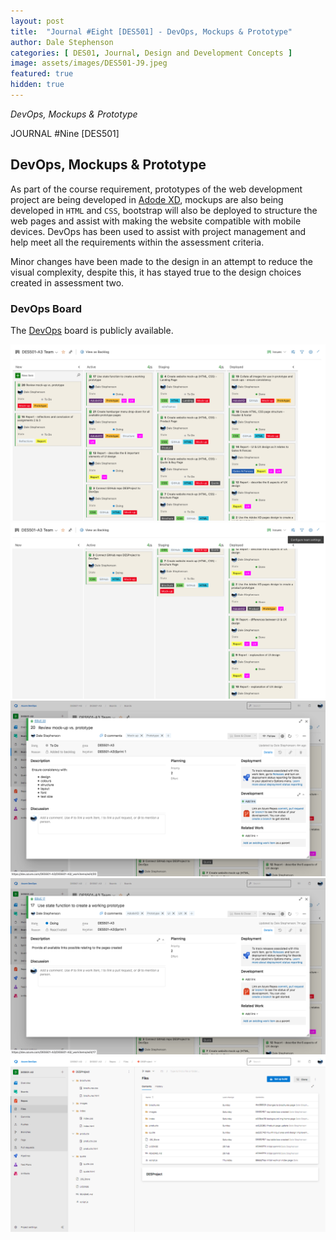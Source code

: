 ```yaml
---
layout: post
title:  "Journal #Eight [DES501] - DevOps, Mockups & Prototype" 
author: Dale Stephenson
categories: [ DES01, Journal, Design and Development Concepts ]
image: assets/images/DES501-J9.jpeg
featured: true
hidden: true
---
```

<i>DevOps, Mockups & Prototype</i>

JOURNAL #Nine [DES501]

<h2>DevOps, Mockups & Prototype</h2>
 
As part of the course requirement, prototypes of the web development project are being developed in  <a href="https://www.adobe.com/products/xd.html">Adode XD</a>, mockups are also being developed in <code>HTML</code> and <code>CSS</code>, bootstrap will also be deployed to structure the web pages and assist with making the website compatible with mobile devices. DevOps has been used to assist with project management and help meet all the requirements within the assessment criteria. 

Minor changes have been made to the design in an attempt to reduce the visual complexity, despite this, it has stayed true to the design choices created in assessment two.

<h3>DevOps Board</h3>

The <a href="https://dev.azure.com/DES501-A3/DES501-A3">DevOps</a> board is publicly available.

<img src="assets/images/des501-devops-1.png" alt="Devops board">
<img src="assets/images/des501-devops-2.png" alt="Devops board">
<img src="assets/images/des501-devops-3.png" alt="Devops board">
<img src="assets/images/des501-devops-4.png" alt="Devops board">
<img src="assets/images/des501-devops-5.png" alt="Devops board">
 